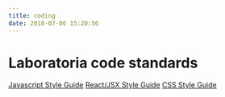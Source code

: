 ```yaml
---
title: coding
date: 2018-07-06 15:20:56
---
```


# Laboratoria code standards

[Javascript Style Guide](/code-standards/javascript-style-guide/)
[React/JSX Style Guide](/code-standards/react-jsx-style-guide/)
[CSS Style Guide](/code-standards/css-style-guide/)
